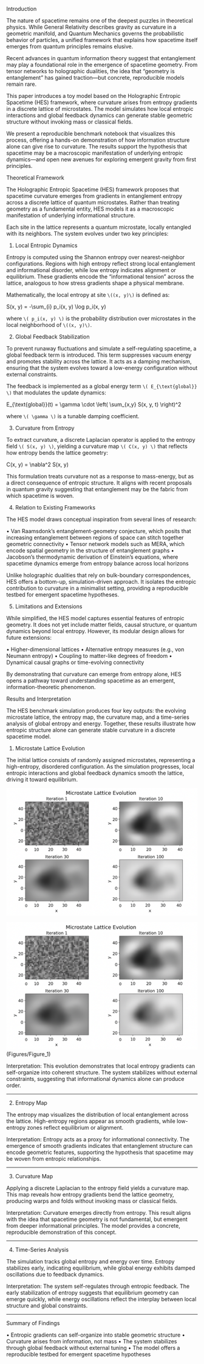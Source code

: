 Introduction

The nature of spacetime remains one of the deepest puzzles in theoretical physics. While General Relativity describes gravity as curvature in a geometric manifold, and Quantum Mechanics governs the probabilistic behavior of particles, a unified framework that explains how spacetime itself emerges from quantum principles remains elusive.

Recent advances in quantum information theory suggest that entanglement may play a foundational role in the emergence of spacetime geometry. From tensor networks to holographic dualities, the idea that “geometry is entanglement” has gained traction—but concrete, reproducible models remain rare.

This paper introduces a toy model based on the Holographic Entropic Spacetime (HES) framework, where curvature arises from entropy gradients in a discrete lattice of microstates. The model simulates how local entropic interactions and global feedback dynamics can generate stable geometric structure without invoking mass or classical fields.

We present a reproducible benchmark notebook that visualizes this process, offering a hands-on demonstration of how information structure alone can give rise to curvature. The results support the hypothesis that spacetime may be a macroscopic manifestation of underlying entropic dynamics—and open new avenues for exploring emergent gravity from first principles.


Theoretical Framework

The Holographic Entropic Spacetime (HES) framework proposes that spacetime curvature emerges from gradients in entanglement entropy across a discrete lattice of quantum microstates. Rather than treating geometry as a fundamental entity, HES models it as a macroscopic manifestation of underlying informational structure.

Each site in the lattice represents a quantum microstate, locally entangled with its neighbors. The system evolves under two key principles:

1. Local Entropic Dynamics

Entropy is computed using the Shannon entropy over nearest-neighbor configurations. Regions with high entropy reflect strong local entanglement and informational disorder, while low entropy indicates alignment or equilibrium. These gradients encode the “informational tension” across the lattice, analogous to how stress gradients shape a physical membrane.

Mathematically, the local entropy at site `\((x, y)\)` is defined as:

S(x, y) = -\sum_{i} p_i(x, y) \log p_i(x, y)


where `\( p_i(x, y) \)` is the probability distribution over microstates in the local neighborhood of `\((x, y)\)`.

2. Global Feedback Stabilization

To prevent runaway fluctuations and simulate a self-regulating spacetime, a global feedback term is introduced. This term suppresses vacuum energy and promotes stability across the lattice. It acts as a damping mechanism, ensuring that the system evolves toward a low-energy configuration without external constraints.

The feedback is implemented as a global energy term `\( E_{\text{global}} \)` that modulates the update dynamics:

E_{\text{global}}(t) = \gamma \cdot \left( \sum_{x,y} S(x, y, t) \right)^2


where `\( \gamma \)` is a tunable damping coefficient.

3. Curvature from Entropy

To extract curvature, a discrete Laplacian operator is applied to the entropy field `\( S(x, y) \)`, yielding a curvature map `\( C(x, y) \)` that reflects how entropy bends the lattice geometry:

C(x, y) = \nabla^2 S(x, y)


This formulation treats curvature not as a response to mass-energy, but as a direct consequence of entropic structure. It aligns with recent proposals in quantum gravity suggesting that entanglement may be the fabric from which spacetime is woven.

4. Relation to Existing Frameworks

The HES model draws conceptual inspiration from several lines of research:

• Van Raamsdonk’s entanglement-geometry conjecture, which posits that increasing entanglement between regions of space can stitch together geometric connectivity
• Tensor network models such as MERA, which encode spatial geometry in the structure of entanglement graphs
• Jacobson’s thermodynamic derivation of Einstein’s equations, where spacetime dynamics emerge from entropy balance across local horizons


Unlike holographic dualities that rely on bulk-boundary correspondences, HES offers a bottom-up, simulation-driven approach. It isolates the entropic contribution to curvature in a minimalist setting, providing a reproducible testbed for emergent spacetime hypotheses.

5. Limitations and Extensions

While simplified, the HES model captures essential features of entropic geometry. It does not yet include matter fields, causal structure, or quantum dynamics beyond local entropy. However, its modular design allows for future extensions:

• Higher-dimensional lattices
• Alternative entropy measures (e.g., von Neumann entropy)
• Coupling to matter-like degrees of freedom
• Dynamical causal graphs or time-evolving connectivity


By demonstrating that curvature can emerge from entropy alone, HES opens a pathway toward understanding spacetime as an emergent, information-theoretic phenomenon.


Results and Interpretation

The HES benchmark simulation produces four key outputs: the evolving microstate lattice, the entropy map, the curvature map, and a time-series analysis of global entropy and energy. Together, these results illustrate how entropic structure alone can generate stable curvature in a discrete spacetime model.

1. Microstate Lattice Evolution

The initial lattice consists of randomly assigned microstates, representing a high-entropy, disordered configuration. As the simulation progresses, local entropic interactions and global feedback dynamics smooth the lattice, driving it toward equilibrium.

![Figure 1: Microstate Lattice Evolution](Figures/Figure_1.PNG)

![Figure 1: Microstate Lattice Evolution](Figures/Figure_1.PNG)
(Figures/Figure_1)

Interpretation:
This evolution demonstrates that local entropy gradients can self-organize into coherent structure. The system stabilizes without external constraints, suggesting that informational dynamics alone can produce order.

---

2. Entropy Map

The entropy map visualizes the distribution of local entanglement across the lattice. High-entropy regions appear as smooth gradients, while low-entropy zones reflect equilibrium or alignment.

Interpretation:
Entropy acts as a proxy for informational connectivity. The emergence of smooth gradients indicates that entanglement structure can encode geometric features, supporting the hypothesis that spacetime may be woven from entropic relationships.

---

3. Curvature Map

Applying a discrete Laplacian to the entropy field yields a curvature map. This map reveals how entropy gradients bend the lattice geometry, producing warps and folds without invoking mass or classical fields.

Interpretation:
Curvature emerges directly from entropy. This result aligns with the idea that spacetime geometry is not fundamental, but emergent from deeper informational principles. The model provides a concrete, reproducible demonstration of this concept.

---

4. Time-Series Analysis

The simulation tracks global entropy and energy over time. Entropy stabilizes early, indicating equilibrium, while global energy exhibits damped oscillations due to feedback dynamics.

Interpretation:
The system self-regulates through entropic feedback. The early stabilization of entropy suggests that equilibrium geometry can emerge quickly, while energy oscillations reflect the interplay between local structure and global constraints.

---

Summary of Findings

• Entropic gradients can self-organize into stable geometric structure
• Curvature arises from information, not mass
• The system stabilizes through global feedback without external tuning
• The model offers a reproducible testbed for emergent spacetime hypotheses


